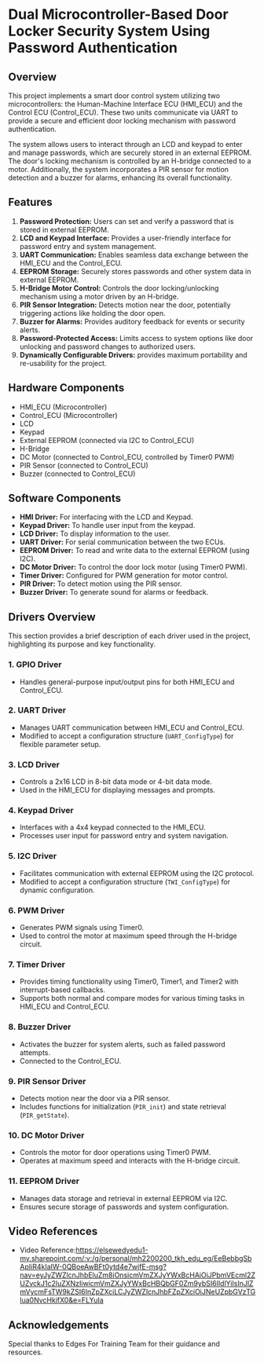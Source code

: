 # Dual Microcontroller-Based Door Locker Security System Using Password Authentication

## Overview

This project implements a smart door control system utilizing two microcontrollers: the Human-Machine Interface ECU (HMI_ECU) and the Control ECU (Control_ECU). These two units communicate via UART to provide a secure and efficient door locking mechanism with password authentication.

The system allows users to interact through an LCD and keypad to enter and manage passwords, which are securely stored in an external EEPROM. The door's locking mechanism is controlled by an H-bridge connected to a motor. Additionally, the system incorporates a PIR sensor for motion detection and a buzzer for alarms, enhancing its overall functionality.

## Features

1.  **Password Protection:** Users can set and verify a password that is stored in external EEPROM.
2.  **LCD and Keypad Interface:** Provides a user-friendly interface for password entry and system management.
3.  **UART Communication:** Enables seamless data exchange between the HMI_ECU and the Control_ECU.
4.  **EEPROM Storage:** Securely stores passwords and other system data in external EEPROM.
5.  **H-Bridge Motor Control:** Controls the door locking/unlocking mechanism using a motor driven by an H-bridge.
6.  **PIR Sensor Integration:** Detects motion near the door, potentially triggering actions like holding the door open.
7.  **Buzzer for Alarms:** Provides auditory feedback for events or security alerts.
8.  **Password-Protected Access:** Limits access to system options like door unlocking and password changes to authorized users.
9.  **Dynamically Configurable Drivers:** provides maximum portability and re-usability for the project.

## Hardware Components


* HMI_ECU (Microcontroller)
* Control_ECU (Microcontroller)
* LCD
* Keypad
* External EEPROM (connected via I2C to Control_ECU)
* H-Bridge
* DC Motor (connected to Control_ECU, controlled by Timer0 PWM)
* PIR Sensor (connected to Control_ECU)
* Buzzer (connected to Control_ECU)

## Software Components

* **HMI Driver:** For interfacing with the LCD and Keypad.
* **Keypad Driver:** To handle user input from the keypad.
* **LCD Driver:** To display information to the user.
* **UART Driver:** For serial communication between the two ECUs.
* **EEPROM Driver:** To read and write data to the external EEPROM (using I2C).
* **DC Motor Driver:** To control the door lock motor (using Timer0 PWM).
* **Timer Driver:** Configured for PWM generation for motor control.
* **PIR Driver:** To detect motion using the PIR sensor.
* **Buzzer Driver:** To generate sound for alarms or feedback.

## Drivers Overview

This section provides a brief description of each driver used in the project, highlighting its purpose and key functionality.

### 1. GPIO Driver
- Handles general-purpose input/output pins for both HMI_ECU and Control_ECU.

### 2. UART Driver
- Manages UART communication between HMI_ECU and Control_ECU.
- Modified to accept a configuration structure (`UART_ConfigType`) for flexible parameter setup.

### 3. LCD Driver
- Controls a 2x16 LCD in 8-bit data mode or 4-bit data mode.
- Used in the HMI_ECU for displaying messages and prompts.

### 4. Keypad Driver
- Interfaces with a 4x4 keypad connected to the HMI_ECU.
- Processes user input for password entry and system navigation.

### 5. I2C Driver
- Facilitates communication with external EEPROM using the I2C protocol.
- Modified to accept a configuration structure (`TWI_ConfigType`) for dynamic configuration.

### 6. PWM Driver
- Generates PWM signals using Timer0.
- Used to control the motor at maximum speed through the H-bridge circuit.

### 7. Timer Driver
- Provides timing functionality using Timer0, Timer1, and Timer2 with interrupt-based callbacks.
- Supports both normal and compare modes for various timing tasks in HMI_ECU and Control_ECU.

### 8. Buzzer Driver
- Activates the buzzer for system alerts, such as failed password attempts.
- Connected to the Control_ECU.

### 9. PIR Sensor Driver
- Detects motion near the door via a PIR sensor.
- Includes functions for initialization (`PIR_init`) and state retrieval (`PIR_getState`).

### 10. DC Motor Driver
- Controls the motor for door operations using Timer0 PWM.
- Operates at maximum speed and interacts with the H-bridge circuit.

### 11. EEPROM Driver
- Manages data storage and retrieval in external EEPROM via I2C.
- Ensures secure storage of passwords and system configuration.

## Video References


* Video Reference:https://elsewedyedu1-my.sharepoint.com/:v:/g/personal/mh2200200_tkh_edu_eg/EeBebbgSbApIiR4kIaIW-0QBoeAwBFt0ytd4e7wjfE-msg?nav=eyJyZWZlcnJhbEluZm8iOnsicmVmZXJyYWxBcHAiOiJPbmVEcml2ZUZvckJ1c2luZXNzIiwicmVmZXJyYWxBcHBQbGF0Zm9ybSI6IldlYiIsInJlZmVycmFsTW9kZSI6InZpZXciLCJyZWZlcnJhbFZpZXciOiJNeUZpbGVzTGlua0NvcHkifX0&e=FLYuIa


## Acknowledgements

Special thanks to Edges For Training Team for their guidance and resources.


